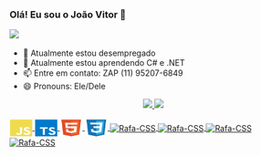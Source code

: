 ### Olá! Eu sou o João Vitor 👋

<img  src = "https://user-images.githubusercontent.com/70382532/138322189-2db8df52-9dcb-40a0-88a8-c365466bd33d.gif">  

- 🔭 Atualmente estou desempregado
- 🌱 Atualmente estou aprendendo C# e .NET
- 📫 Entre em contato:  ZAP (11) 95207-6849
- 😄 Pronouns: Ele/Dele

<div align="center">
  <a href="https://www.linkedin.com/in/jo%C3%A3o-vitor-dias-da-silva-66a97a210/">
  <img height="190em" src="https://github-readme-stats.vercel.app/api?username=joaovitordiasdasilva&show_icons=true&theme=blue&include_all_commits=true&count_private=true"/>
  <img height="190em" src="https://github-readme-stats.vercel.app/api/top-langs/?username=joaovitordiasdasilva&layout=compact&langs_count=7&theme=blue"/>
</div>
  <div style="display: inline_block"><br>
  <img align="center" alt="Rafa-Js" height="30" width="40" src="https://raw.githubusercontent.com/devicons/devicon/master/icons/javascript/javascript-plain.svg">
  <img align="center" alt="Rafa-Ts" height="30" width="40" src="https://raw.githubusercontent.com/devicons/devicon/master/icons/typescript/typescript-plain.svg">
  <img align="center" alt="Rafa-HTML" height="30" width="40" src="https://raw.githubusercontent.com/devicons/devicon/master/icons/html5/html5-original.svg">
  <img align="center" alt="Rafa-CSS" height="30" width="40" src="https://raw.githubusercontent.com/devicons/devicon/master/icons/css3/css3-original.svg">
  <img align="center" alt="Rafa-CSS" height="30" width="40" src = "https://cdn.jsdelivr.net/gh/devicons/devicon/icons/angularjs/angularjs-original.svg">
  <img align="center" alt="Rafa-CSS" height="30" width="40" src = "https://cdn.jsdelivr.net/gh/devicons/devicon/icons/bootstrap/bootstrap-original.svg">
  <img align="center" alt="Rafa-CSS" height="30" width="40" src = "https://cdn.jsdelivr.net/gh/devicons/devicon/icons/java/java-original.svg"> 
  <img align="center" alt="Rafa-CSS" height="30" width="40" src = "https://cdn.jsdelivr.net/gh/devicons/devicon/icons/mysql/mysql-original.svg">
</div>
